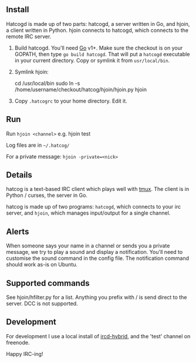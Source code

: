 
## Install

Hatcogd is made up of two parts: hatcogd, a server written in Go, and hjoin, a client written in Python. hjoin connects to hatcogd, which connects to the remote IRC server.

1. Build hatcogd. You'll need [Go](http://golang.org) v1+. Make sure the checkout is on your GOPATH, then type `go build hatcogd`. That will put a `hatcogd` executable in your current directory. Copy or symlink it from `usr/local/bin`.

1. Symlink hjoin:

     cd /usr/local/bin
     sudo ln -s /home/username/checkout/hatcog/hjoin/hjoin.py hjoin

1. Copy `.hatcogrc` to your home directory. Edit it.

## Run

Run `hjoin <channel>` e.g. hjoin test

Log files are in `~/.hatcog/`

For a private message: `hjoin -private=<nick>`

## Details

hatcog is a text-based IRC client which plays well with [tmux](http://www.google.ca/search?q=tmux). The client is in Python / curses, the server in Go.

hatcog is made up of two programs: `hatcogd`, which connects to your irc server, and `hjoin`, which manages input/output for a single channel.

## Alerts

When someone says your name in a channel or sends you a private message, we try to play a sound and display a notification. You'll need to customise the sound command in the config file. The notification command should work as-is on Ubuntu.

## Supported commands

See hjoin/hfilter.py for a list. Anything you prefix with / is send direct to the server. DCC is not supported.

## Development

For development I use a local install of [ircd-hybrid](https://help.ubuntu.com/community/IrcServer), and the 'test' channel on freenode.

Happy IRC-ing!

